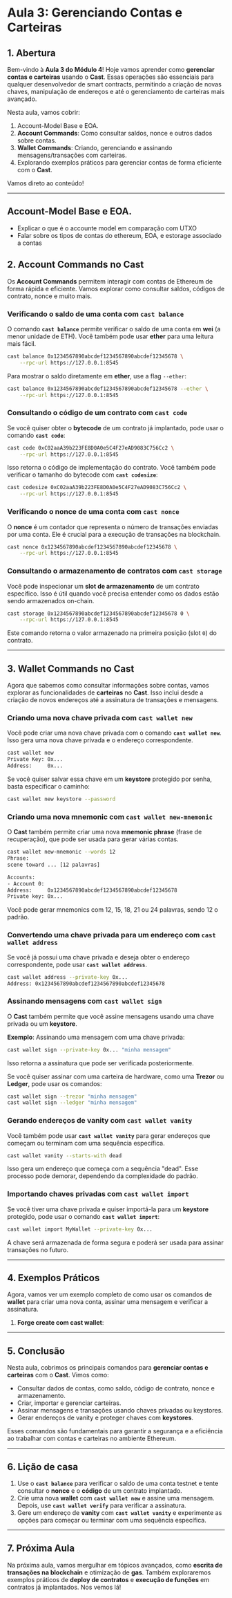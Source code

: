 # Aula 3: Gerenciando Contas e Carteiras

## 1. Abertura

Bem-vindo à **Aula 3 do Módulo 4**! Hoje vamos aprender como **gerenciar contas e carteiras** usando o **Cast**. Essas operações são essenciais para qualquer desenvolvedor de smart contracts, permitindo a criação de novas chaves, manipulação de endereços e até o gerenciamento de carteiras mais avançado.

Nesta aula, vamos cobrir:

1. Account-Model Base e EOA.
1. **Account Commands**: Como consultar saldos, nonce e outros dados sobre contas.
1. **Wallet Commands**: Criando, gerenciando e assinando mensagens/transações com carteiras.
1. Explorando exemplos práticos para gerenciar contas de forma eficiente com o **Cast**.

Vamos direto ao conteúdo!

---

## Account-Model Base e EOA.

- Explicar o que é o accounte model em comparação com UTXO
- Falar sobre os tipos de contas do ethereum, EOA, e estorage associado a contas

## 2. **Account Commands** no Cast

Os **Account Commands** permitem interagir com contas de Ethereum de forma rápida e eficiente. Vamos explorar como consultar saldos, códigos de contrato, nonce e muito mais.

### **Verificando o saldo de uma conta com `cast balance`**

O comando **`cast balance`** permite verificar o saldo de uma conta em **wei** (a menor unidade de ETH). Você também pode usar **ether** para uma leitura mais fácil.

```bash
cast balance 0x1234567890abcdef1234567890abcdef12345678 \
    --rpc-url https://127.0.0.1:8545
```

Para mostrar o saldo diretamente em **ether**, use a flag `--ether`:

```bash
cast balance 0x1234567890abcdef1234567890abcdef12345678 --ether \
    --rpc-url https://127.0.0.1:8545
```

### **Consultando o código de um contrato com `cast code`**

Se você quiser obter o **bytecode** de um contrato já implantado, pode usar o comando **`cast code`**:

```bash
cast code 0xC02aaA39b223FE8D0A0e5C4F27eAD9083C756Cc2 \
    --rpc-url https://127.0.0.1:8545
```

Isso retorna o código de implementação do contrato. Você também pode verificar o tamanho do bytecode com **`cast codesize`**:

```bash
cast codesize 0xC02aaA39b223FE8D0A0e5C4F27eAD9083C756Cc2 \
    --rpc-url https://127.0.0.1:8545
```

### **Verificando o nonce de uma conta com `cast nonce`**

O **nonce** é um contador que representa o número de transações enviadas por uma conta. Ele é crucial para a execução de transações na blockchain.

```bash
cast nonce 0x1234567890abcdef1234567890abcdef12345678 \
    --rpc-url https://127.0.0.1:8545
```

### **Consultando o armazenamento de contratos com `cast storage`**

Você pode inspecionar um **slot de armazenamento** de um contrato específico. Isso é útil quando você precisa entender como os dados estão sendo armazenados on-chain.

```bash
cast storage 0x1234567890abcdef1234567890abcdef12345678 0 \
    --rpc-url https://127.0.0.1:8545
```

Este comando retorna o valor armazenado na primeira posição (slot `0`) do contrato.

---

## 3. **Wallet Commands** no Cast

Agora que sabemos como consultar informações sobre contas, vamos explorar as funcionalidades de **carteiras** no **Cast**. Isso inclui desde a criação de novos endereços até a assinatura de transações e mensagens.

### **Criando uma nova chave privada com `cast wallet new`**

Você pode criar uma nova chave privada com o comando **`cast wallet new`**. Isso gera uma nova chave privada e o endereço correspondente.

```bash
cast wallet new
Private Key: 0x...
Address:     0x...
```

Se você quiser salvar essa chave em um **keystore** protegido por senha, basta especificar o caminho:

```bash
cast wallet new keystore --password
```

### **Criando uma nova mnemonic com `cast wallet new-mnemonic`**

O **Cast** também permite criar uma nova **mnemonic phrase** (frase de recuperação), que pode ser usada para gerar várias contas.

```bash
cast wallet new-mnemonic --words 12
Phrase:
scene toward ... [12 palavras]

Accounts:
- Account 0:
Address:     0x1234567890abcdef1234567890abcdef12345678
Private key: 0x...
```

Você pode gerar mnemonics com 12, 15, 18, 21 ou 24 palavras, sendo 12 o padrão.

### **Convertendo uma chave privada para um endereço com `cast wallet address`**

Se você já possui uma chave privada e deseja obter o endereço correspondente, pode usar **`cast wallet address`**.

```bash
cast wallet address --private-key 0x...
Address: 0x1234567890abcdef1234567890abcdef12345678
```

### **Assinando mensagens com `cast wallet sign`**

O **Cast** também permite que você assine mensagens usando uma chave privada ou um **keystore**.

**Exemplo**: Assinando uma mensagem com uma chave privada:

```bash
cast wallet sign --private-key 0x... "minha mensagem"
```

Isso retorna a assinatura que pode ser verificada posteriormente.

Se você quiser assinar com uma carteira de hardware, como uma **Trezor** ou **Ledger**, pode usar os comandos:

```bash
cast wallet sign --trezor "minha mensagem"
cast wallet sign --ledger "minha mensagem"
```

### **Gerando endereços de vanity com `cast wallet vanity`**

Você também pode usar **`cast wallet vanity`** para gerar endereços que começam ou terminam com uma sequência específica.

```bash
cast wallet vanity --starts-with dead
```

Isso gera um endereço que começa com a sequência "dead". Esse processo pode demorar, dependendo da complexidade do padrão.

### **Importando chaves privadas com `cast wallet import`**

Se você tiver uma chave privada e quiser importá-la para um **keystore** protegido, pode usar o comando **`cast wallet import`**:

```bash
cast wallet import MyWallet --private-key 0x...
```

A chave será armazenada de forma segura e poderá ser usada para assinar transações no futuro.

---

## 4. Exemplos Práticos

Agora, vamos ver um exemplo completo de como usar os comandos de **wallet** para criar uma nova conta, assinar uma mensagem e verificar a assinatura.

1. **Forge create com cast wallet**:

---

## 5. Conclusão

Nesta aula, cobrimos os principais comandos para **gerenciar contas e carteiras** com o **Cast**. Vimos como:

- Consultar dados de contas, como saldo, código de contrato, nonce e armazenamento.
- Criar, importar e gerenciar carteiras.
- Assinar mensagens e transações usando chaves privadas ou keystores.
- Gerar endereços de vanity e proteger chaves com **keystores**.

Esses comandos são fundamentais para garantir a segurança e a eficiência ao trabalhar com contas e carteiras no ambiente Ethereum.

---

## 6. Lição de casa

1. Use o **`cast balance`** para verificar o saldo de uma conta testnet e tente consultar o **nonce** e o **código** de um contrato implantado.
2. Crie uma nova **wallet** com **`cast wallet new`** e assine uma mensagem. Depois, use **`cast wallet verify`** para verificar a assinatura.
3. Gere um endereço de **vanity** com **`cast wallet vanity`** e experimente as opções para começar ou terminar com uma sequência específica.

---

## 7. Próxima Aula

Na próxima aula, vamos mergulhar em tópicos avançados, como **escrita de transações na blockchain** e otimização de **gas**. Também exploraremos exemplos práticos de **deploy de contratos** e **execução de funções** em contratos já implantados. Nos vemos lá!
